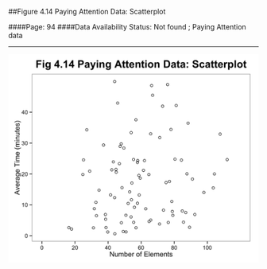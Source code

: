 ##Figure 4.14 Paying Attention Data: Scatterplot

####Page: 94
####Data Availability Status: Not found ; Paying Attention data
***
![`Paying Attention Data: Scatterplot`](fig04-14_paying-attention-data-scatterplot.png)


